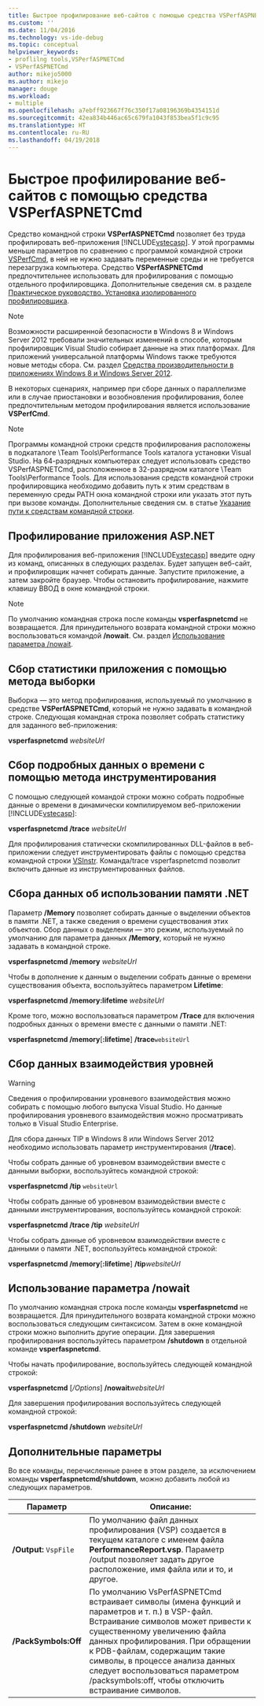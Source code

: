 ```yaml
---
title: Быстрое профилирование веб-сайтов с помощью средства VSPerfASPNETCmd | Microsoft Docs
ms.custom: ''
ms.date: 11/04/2016
ms.technology: vs-ide-debug
ms.topic: conceptual
helpviewer_keywords:
- proflilng tools,VSPerfASPNETCmd
- VSPerfASPNETCmd
author: mikejo5000
ms.author: mikejo
manager: douge
ms.workload:
- multiple
ms.openlocfilehash: a7ebff923667f76c350f17a08196369b4354151d
ms.sourcegitcommit: 42ea834b446ac65c679fa1043f853bea5f1c9c95
ms.translationtype: HT
ms.contentlocale: ru-RU
ms.lasthandoff: 04/19/2018
---
```

# <a name="rapid-web-site-profiling-with-vsperfaspnetcmd"></a>Быстрое профилирование веб-сайтов с помощью средства VSPerfASPNETCmd

Средство командной строки **VSPerfASPNETCmd** позволяет без труда профилировать веб-приложения [!INCLUDE[vstecasp](../code-quality/includes/vstecasp_md.md)]. У этой программы меньше параметров по сравнению с программой командной строки [VSPerfCmd](../profiling/vsperfcmd.md), в ней не нужно задавать переменные среды и не требуется перезагрузка компьютера. Средство **VSPerfASPNETCmd** предпочтительнее использовать для профилирования с помощью отдельного профилировщика. Дополнительные сведения см. в разделе [Практическое руководство. Установка изолированного профилировщика](../profiling/how-to-install-the-stand-alone-profiler.md).

> [!NOTE]
> Возможности расширенной безопасности в Windows 8 и Windows Server 2012 требовали значительных изменений в способе, которым профилировщик Visual Studio собирает данные на этих платформах. Для приложений универсальной платформы Windows также требуются новые методы сбора. См. раздел [Средства производительности в приложениях Windows 8 и Windows Server 2012](../profiling/performance-tools-on-windows-8-and-windows-server-2012-applications.md).

 В некоторых сценариях, например при сборе данных о параллелизме или в случае приостановки и возобновления профилирования, более предпочтительным методом профилирования является использование **VSPerfCmd**.

> [!NOTE]
> Программы командной строки средств профилирования расположены в подкаталоге \Team Tools\Performance Tools каталога установки Visual Studio. На 64-разрядных компьютерах следует использовать средство VSPerfASPNETCmd, расположенное в 32-разрядном каталоге \Team Tools\Performance Tools. Для использования средств командной строки профилировщика необходимо добавить путь к этим средствам в переменную среды PATH окна командной строки или указать этот путь при вызове команды. Дополнительные сведения см. в статье [Указание пути к средствам командной строки](../profiling/specifying-the-path-to-profiling-tools-command-line-tools.md).

## <a name="profiling-an-aspnet-application"></a>Профилирование приложения ASP.NET

Для профилирования веб-приложения [!INCLUDE[vstecasp](../code-quality/includes/vstecasp_md.md)] введите одну из команд, описанных в следующих разделах. Будет запущен веб-сайт, и профилировщик начнет собирать данные. Запустите приложение, а затем закройте браузер. Чтобы остановить профилирование, нажмите клавишу ВВОД в окне командной строки.

> [!NOTE]
> По умолчанию командная строка после команды **vsperfaspnetcmd** не возвращается. Для принудительного возврата командной строки можно воспользоваться командой **/nowait**. См. раздел [Использование параметра /nowait](#UsingNoWait).

## <a name="to-collect-application-statistics-by-using-the-sampling-method"></a>Сбор статистики приложения с помощью метода выборки
 Выборка — это метод профилирования, используемый по умолчанию в средстве **VSPerfASPNETCmd**, который не нужно задавать в командной строке. Следующая командная строка позволяет собрать статистику для заданного веб-приложения:

 **vsperfaspnetcmd**  *websiteUrl*

## <a name="to-collect-detailed-timing-data-by-using-the-instrumentation-method"></a>Сбор подробных данных о времени с помощью метода инструментирования

С помощью следующей командой строки можно собрать подробные данные о времени в динамически компилируемом веб-приложении [!INCLUDE[vstecasp](../code-quality/includes/vstecasp_md.md)]:

**vsperfaspnetcmd /trace**  *websiteUrl*

Для профилирования статически скомпилированных DLL-файлов в веб-приложении следует инструментировать файлы с помощью средства командной строки [VSInstr](../profiling/vsinstr.md). Команда/trace vsperfaspnetcmd позволит включить данные из инструментированных файлов.

## <a name="to-collect-net-memory-data"></a>Сбора данных об использовании памяти .NET

Параметр **/Memory** позволяет собирать данные о выделении объектов в памяти .NET, а также сведения о времени существования этих объектов. Сбор данных о выделении — это режим, используемый по умолчанию для параметра данных **/Memory**, который не нужно задавать в командной строке.

 **vsperfaspnetcmd /memory** *websiteUrl*

 Чтобы в дополнение к данным о выделении собрать данные о времени существования объекта, воспользуйтесь параметром **Lifetime**:

 **vsperfaspnetcmd /memory:lifetime** *websiteUrl*

 Кроме того, можно воспользоваться параметром **/Trace** для включения подробных данных о времени вместе с данными о памяти .NET:

 **vsperfaspnetcmd /memory**[**:lifetime**] **/trace**`websiteUrl`

## <a name="to-collect-tier-interaction-data"></a>Сбор данных взаимодействия уровней

> [!WARNING]
> Сведения о профилировании уровневого взаимодействия можно собирать с помощью любого выпуска Visual Studio. Но данные профилирования уровневого взаимодействия можно просматривать только в Visual Studio Enterprise.
>
> Для сбора данных TIP в Windows 8 или Windows Server 2012 необходимо использовать параметр инструментирования (**/trace**).

Чтобы собрать данные об уровневом взаимодействии вместе с данными выборки, воспользуйтесь командной строкой:

**vsperfaspnetcmd /tip** `websiteUrl`

Чтобы собрать данные об уровневом взаимодействии вместе с данными инструментирования, воспользуйтесь командной строкой:

**vsperfaspnetcmd /trace /tip** *websiteUrl*

Чтобы собрать данные об уровневом взаимодействии вместе с данными о памяти .NET, воспользуйтесь командной строкой:

**vsperfaspnetcmd /memory**[**:lifetime**] **/tip***websiteUrl*

## <a name="UsingNoWait"></a> Использование параметра /nowait

По умолчанию командная строка после команды **vsperfaspnetcmd** не возвращается. Для принудительного возврата командной строки можно воспользоваться следующим синтаксисом. Затем в окне командной строки можно выполнить другие операции. Для завершения профилирования воспользуйтесь параметром **/shutdown** в отдельной команде **vsperfaspnetcmd**.

Чтобы начать профилирование, воспользуйтесь следующей командной строкой:

**vsperfaspnetcmd** [*/Options*] **/nowait***websiteUrl*

Для завершения профилирования воспользуйтесь следующей командной строкой:

**vsperfaspnetcmd /shutdown** *websiteUrl*

## <a name="additional-options"></a>Дополнительные параметры

Во все команды, перечисленные ранее в этом разделе, за исключением команды **vsperfaspnetcmd/shutdown**, можно добавить любой из следующих параметров.

|Параметр|Описание:|
|------------|-----------------|
|**/Output:** `VspFile`|По умолчанию файл данных профилирования (VSP) создается в текущем каталоге с именем файла **PerformanceReport.vsp**. Параметр /output позволяет задать другое расположение, имя файла или и то, и другое.|
|**/PackSymbols:Off**|По умолчанию VsPerfASPNETCmd встраивает символы (имена функций и параметров и т. п.) в VSP-файл. Встраивание символов может привести к существенному увеличению файла данных профилирования. При обращении к PDB-файлам, содержащим такие символы, в процессе анализа данных следует воспользоваться параметром /packsymbols:off, чтобы отключить встраивание символов.|
